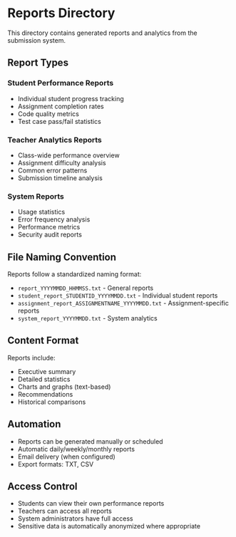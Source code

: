 # Reports Directory

This directory contains generated reports and analytics from the submission system.

## Report Types

### Student Performance Reports
- Individual student progress tracking
- Assignment completion rates
- Code quality metrics
- Test case pass/fail statistics

### Teacher Analytics Reports
- Class-wide performance overview
- Assignment difficulty analysis
- Common error patterns
- Submission timeline analysis

### System Reports
- Usage statistics
- Error frequency analysis
- Performance metrics
- Security audit reports

## File Naming Convention

Reports follow a standardized naming format:
- `report_YYYYMMDD_HHMMSS.txt` - General reports
- `student_report_STUDENTID_YYYYMMDD.txt` - Individual student reports
- `assignment_report_ASSIGNMENTNAME_YYYYMMDD.txt` - Assignment-specific reports
- `system_report_YYYYMMDD.txt` - System analytics

## Content Format

Reports include:
- Executive summary
- Detailed statistics
- Charts and graphs (text-based)
- Recommendations
- Historical comparisons

## Automation

- Reports can be generated manually or scheduled
- Automatic daily/weekly/monthly reports
- Email delivery (when configured)
- Export formats: TXT, CSV

## Access Control

- Students can view their own performance reports
- Teachers can access all reports
- System administrators have full access
- Sensitive data is automatically anonymized where appropriate
